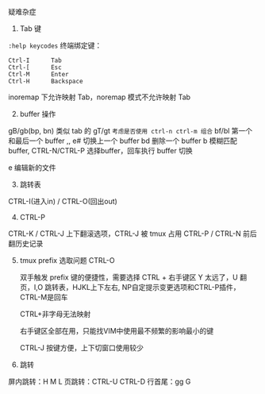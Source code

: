 疑难杂症

1. Tab 键

`:help keycodes` 终端绑定键：

    Ctrl-I      Tab
    Ctrl-[      Esc
    Ctrl-M      Enter
    Ctrl-H      Backspace

   inoremap 下允许映射 Tab，noremap 模式不允许映射 Tab

2. buffer 操作

gB/gb(bp, bn) 类似 tab 的 gT/gt  `考虑是否使用 ctrl-n ctrl-m 组合`
bf/bl 第一个和最后一个 buffer
,, e# 切换上一个 buffer
bd 删除一个 buffer
b <pattern><tab> 模糊匹配 buffer, CTRL-N/CTRL-P 选择buffer，回车执行 buffer 切换

e <filepath> 编辑新的文件

3. 跳转表

CTRL-I(进入in) / CTRL-O(回出out)

4. CTRL-P

CTRL-K / CTRL-J 上下翻滚选项，CTRL-J 被 tmux 占用
CTRL-P / CTRL-N 前后翻历史记录

5. tmux prefix 选取问题 CTRL-O

    双手触发 prefix 键的便捷性，需要选择 CTRL + 右手键区
    Y 太远了，U 翻页，I,O 跳转表，HJKL上下左右,
    NP自定提示变更选项和CTRL-P插件，CTRL-M是回车

    CTRL+非字母无法映射

    右手键区全部在用，只能找VIM中使用最不频繁的影响最小的键

    CTRL-J 按键方便，上下切窗口使用较少


6. 跳转

屏内跳转：H M L
页跳转：CTRL-U CTRL-D
行首尾：gg G














